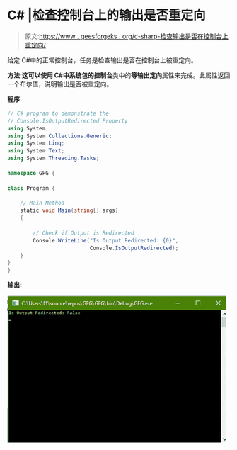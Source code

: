 # C# |检查控制台上的输出是否重定向

> 原文:[https://www . geesforgeks . org/c-sharp-检查输出是否在控制台上重定向/](https://www.geeksforgeeks.org/c-sharp-check-if-output-is-redirected-on-the-console-or-not/)

给定 C#中的正常控制台，任务是检查输出是否在控制台上被重定向。

**方法:**这可以使用 C#中系统包的**控制台**类中的**等输出定向**属性来完成。此属性返回一个布尔值，说明输出是否被重定向。

**程序:**

```cs
// C# program to demonstrate the
// Console.IsOutputRedirected Property
using System;
using System.Collections.Generic;
using System.Linq;
using System.Text;
using System.Threading.Tasks;

namespace GFG {

class Program {

    // Main Method
    static void Main(string[] args)
    {

        // Check if Output is Redirected
        Console.WriteLine("Is Output Redirected: {0}",
                          Console.IsOutputRedirected);
    }
}
}
```

**输出:**

![](img/c31cd04f02e42b5e3ddafd9f8004cdef.png)